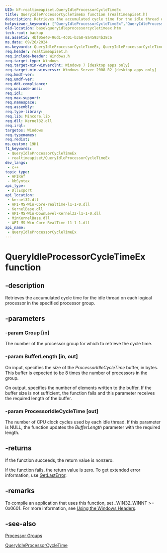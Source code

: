 ```yaml
---
UID: NF:realtimeapiset.QueryIdleProcessorCycleTimeEx
title: QueryIdleProcessorCycleTimeEx function (realtimeapiset.h)
description: Retrieves the accumulated cycle time for the idle thread on each logical processor in the specified processor group.
helpviewer_keywords: ["QueryIdleProcessorCycleTimeEx","QueryIdleProcessorCycleTimeEx function","base.queryidleprocessorcycletimeex","realtimeapiset/QueryIdleProcessorCycleTimeEx","winbase/QueryIdleProcessorCycleTimeEx"]
old-location: base\queryidleprocessorcycletimeex.htm
tech.root: backup
ms.assetid: 4bf05e40-96d1-4c01-b3a8-8a45934b38c6
ms.date: 09/26/2024
ms.keywords: QueryIdleProcessorCycleTimeEx, QueryIdleProcessorCycleTimeEx function, base.queryidleprocessorcycletimeex, realtimeapiset/QueryIdleProcessorCycleTimeEx, winbase/QueryIdleProcessorCycleTimeEx
req.header: realtimeapiset.h
req.include-header: Windows.h
req.target-type: Windows
req.target-min-winverclnt: Windows 7 [desktop apps only]
req.target-min-winversvr: Windows Server 2008 R2 [desktop apps only]
req.kmdf-ver: 
req.umdf-ver: 
req.ddi-compliance: 
req.unicode-ansi: 
req.idl: 
req.max-support: 
req.namespace: 
req.assembly: 
req.type-library: 
req.lib: Mincore.lib
req.dll: Kernel32.dll
req.irql: 
targetos: Windows
req.typenames: 
req.redist: 
ms.custom: 19H1
f1_keywords:
 - QueryIdleProcessorCycleTimeEx
 - realtimeapiset/QueryIdleProcessorCycleTimeEx
dev_langs:
 - c++
topic_type:
 - APIRef
 - kbSyntax
api_type:
 - DllExport
api_location:
 - kernel32.dll
 - API-MS-Win-Core-realtime-l1-1-0.dll
 - KernelBase.dll
 - API-MS-Win-DownLevel-Kernel32-l1-1-0.dll
 - MinKernelBase.dll
 - API-MS-Win-Core-RealTime-l1-1-1.dll
api_name:
 - QueryIdleProcessorCycleTimeEx
---
```


# QueryIdleProcessorCycleTimeEx function


## -description

Retrieves the accumulated cycle time for the idle thread on each logical processor in the specified processor group.

## -parameters

### -param Group [in]

The number of the processor group for which to retrieve the cycle time.

### -param BufferLength [in, out]

On input, specifies the size of the <i>ProcessorIdleCycleTime</i> buffer, in bytes. This buffer is expected to be 8 times the number of processors in the group. 

On output, specifies the number of elements written to the buffer. If the buffer size is not sufficient, the function fails and this parameter receives the required length of the buffer.

### -param ProcessorIdleCycleTime [out]

The number of CPU clock cycles used by each idle thread. If this parameter is NULL, the function updates the <i>BufferLength</i> parameter with the required length.

## -returns

If the function succeeds, the return value is nonzero.

If the function fails, the return value is zero. To get extended error information, use <a href="/windows/desktop/api/adshlp/nf-adshlp-adsgetlasterror">GetLastError</a>.

## -remarks

To compile an application that uses this function, set _WIN32_WINNT &gt;= 0x0601. For more information, see <a href="/windows/desktop/WinProg/using-the-windows-headers">Using the Windows Headers</a>.

## -see-also

<a href="/windows/desktop/ProcThread/processor-groups">Processor Groups</a>



<a href="/windows/desktop/api/realtimeapiset/nf-realtimeapiset-queryidleprocessorcycletime">QueryIdleProcessorCycleTime</a>